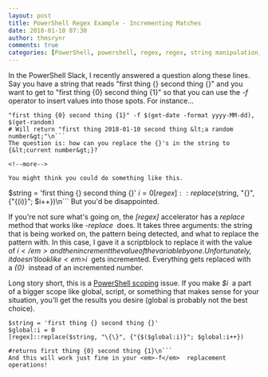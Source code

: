 ```yaml
---
layout: post
title: PowerShell Regex Example - Incrementing Matches
date: 2018-01-10 07:30
author: thmsrynr
comments: true
categories: [PowerShell, powershell, regex, regex, string manipulation, string manipulation]
---
```

In the PowerShell Slack, I recently answered a question along these lines. Say you have a string that reads "first thing {} second thing {}" and you want to get to "first thing {0} second thing {1}" so that you can use the <em>-f</em>  operator to insert values into those spots. For instance...
```
"first thing {0} second thing {1}" -f $(get-date -format yyyy-MM-dd), $(get-random)
# Will return "first thing 2018-01-10 second thing &lt;a random number&gt;"\n```
The question is: how can you replace the {}'s in the string to {&lt;current number&gt;}?

<!--more-->

You might think you could do something like this.
```
$string = 'first thing {} second thing {}'
$i = 0
[regex]::replace($string, "\{\}", {"{$($i)}"; $i++})\n```
But you'd be disappointed.

If you're not sure what's going on, the <em>[regex]</em> accelerator has a <em>replace</em>  method that works like <em>-replace</em>  does. It takes three arguments: the string that is being worked on, the pattern being detected, and what to replace the pattern with. In this case, I gave it a scriptblock to replace it with the value of <em>$i</em>  and then increment the value of the variable by one. Unfortunately, it doesn't look like <em>$i</em>  gets incremented. Everything gets replaced with a <em>{0}</em>  instead of an incremented number.

Long story short, this is a <a href="https://docs.microsoft.com/en-us/powershell/module/microsoft.powershell.core/about/about_scopes?view=powershell-5.1" target="_blank" rel="noopener">PowerShell scoping</a> issue. If you make <em>$i</em>  a part of a bigger scope like global, script, or something that makes sense for your situation, you'll get the results you desire (global is probably not the best choice).
```
$string = 'first thing {} second thing {}'
$global:i = 0
[regex]::replace($string, "\{\}", {"{$($global:i)}"; $global:i++})

#returns first thing {0} second thing {1}\n```
And this will work just fine in your <em>-f</em>  replacement operations!
